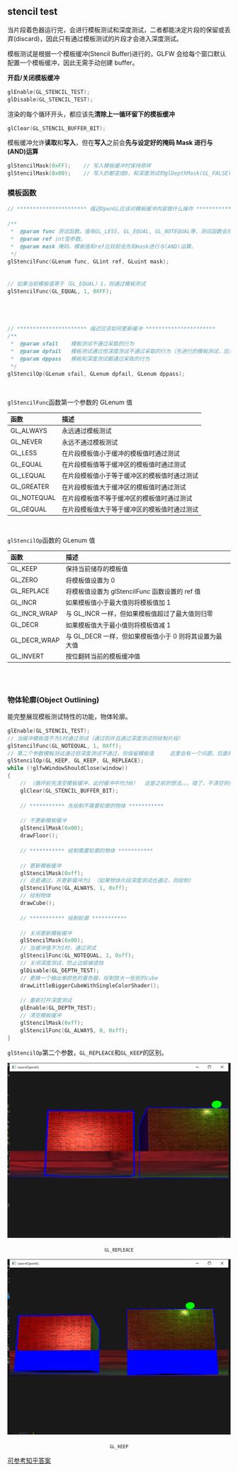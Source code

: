 ## stencil test

当片段着色器运行完，会进行模板测试和深度测试，二者都能决定片段的保留或丢弃(discard)，因此只有通过模板测试的片段才会进入深度测试。

模板测试是根据一个模板缓冲(Stencil Buffer)进行的，GLFW 会给每个窗口默认配置一个模板缓冲，因此无需手动创建 buffer。

**开启/关闭模板缓冲**

```cpp
glEnable(GL_STENCIL_TEST);
glDisable(GL_STENCIL_TEST);
```

渲染的每个循环开头，都应该先**清除上一循环留下的模板缓冲**

```cpp
glClear(GL_STENCIL_BUFFER_BIT);
```

模板缓冲允许**读取**和**写入**，但在**写入**之前会**先与设定好的掩码 Mask 进行与(AND)运算**

```cpp
glStencilMask(0xFF);    // 写入模板缓冲时保持原样
glStencilMask(0x00);    // 写入的都变成0，和深度测试的glDepthMask(GL_FALSE)等价
```

### 模板函数

```cpp
// ********************** 描述OpenGL应该对模板缓冲内容做什么操作 **********************

/**
 *  @param func 测试函数。值有GL_LESS, GL_EQUAL, GL_NOTEQUAL等，测试函数会将缓冲中的模板值和ref比较
 *  @param ref int型参数。
 *  @param mask 掩码。模板值和ref比较前会先和mask进行与(AND)运算。
 */
glStencilFunc(GLenum func, GLint ref, GLuint mask);


// 如果当前模板值等于（GL_EQUAL）1，则通过模板测试
glStencilFunc(GL_EQUAL, 1, 0XFF);




// ********************** 描述应该如何更新缓冲 **********************
/**
 *  @param sfail    模板测试不通过采取的行为
 *  @param dpfail   模板测试通过但深度测试不通过采取的行为（先进行的模板测试，后深度测试）
 *  @param dppass   模板和深度测试都通过采取的行为
 */
glStencilOp(GLenum sfail, GLenum dpfail, GLenum dppass);

```

<br>

`glStencilFunc`函数第一个参数的 GLenum 值

| 函数        | 描述                                         |
| :---------- | :------------------------------------------- |
| GL_ALWAYS   | 永远通过模板测试                             |
| GL_NEVER    | 永远不通过模板测试                           |
| GL_LESS     | 在片段模板值小于缓冲的模板值时通过测试       |
| GL_EQUAL    | 在片段模板值等于缓冲区的模板值时通过测试     |
| GL_LEQUAL   | 在片段模板值小于等于缓冲区的模板值时通过测试 |
| GL_GREATER  | 在片段模板值大于缓冲区的模板值时通过测试     |
| GL_NOTEQUAL | 在片段模板值不等于缓冲区的模板值时通过测试   |
| GL_GEQUAL   | 在片段模板值大于等于缓冲区的模板值时通过测试 |

<br>

`glStencilOp`函数的 GLenum 值

| 函数         | 描述                                                   |
| :----------- | :----------------------------------------------------- |
| GL_KEEP      | 保持当前储存的模板值                                   |
| GL_ZERO      | 将模板值设置为 0                                       |
| GL_REPLACE   | 将模板值设置为 glStencilFunc 函数设置的 ref 值         |
| GL_INCR      | 如果模板值小于最大值则将模板值加 1                     |
| GL_INCR_WRAP | 与 GL_INCR 一样，但如果模板值超过了最大值则归零        |
| GL_DECR      | 如果模板值大于最小值则将模板值减 1                     |
| GL_DECR_WRAP | 与 GL_DECR 一样，但如果模板值小于 0 则将其设置为最大值 |
| GL_INVERT    | 按位翻转当前的模板缓冲值                               |

<br>
<br>

### 物体轮廓(Object Outlining)

能完整展现模板测试特性的功能，物体轮廓。

```cpp
glEnable(GL_STENCIL_TEST);
// 当缓冲模板值不为1时通过测试（通过则并且通过深度测试则绘制片段）
glStencilFunc(GL_NOTEQUAL, 1, 0Xff);
// 第二个参数模板测试通过但深度测试不通过，则保留模板值     这里会有一个问题，后面补充
glStencilOp(GL_KEEP, GL_KEEP, GL_REPLEACE);
while (!glfwWindowShouldClose(window))
{
    // （循环前先清空模板缓冲，此时缓冲中均为0）  这是之前的想法。。。错了，不清空则使用上次循环的模板缓冲，这都忘了啊
    glClear(GL_STENCIL_BUFFER_BIT);

    // *********** 先绘制不需要轮廓的物体 ***********

    // 不更新模板缓冲
    glStencilMask(0x00);
    drawFloor();

    // *********** 绘制需要轮廓的物体 ***********

    // 更新模板缓冲
    glStencilMask(0xff);
    // 总是通过，并更新缓冲为1 （如果物体片段深度测试也通过，则绘制）
    glStencilFunc(GL_ALWAYS, 1, 0xff);
    // 绘制物体
    drawCube();

    // *********** 绘制轮廓 ***********

    // 关闭更新模板缓冲
    glStencilMask(0x00);
    // 当缓冲值不为1时，通过测试
    glStencilFunc(GL_NOTEQUAL, 1, 0xff);
    // 关闭深度测试，防止边框被遮挡
    glDisable(GL_DEPTH_TEST);
    // 更换一个输出单颜色的着色器，绘制放大一些些的cube
    drawLittleBiggerCubeWithSingleColorShader();

    // 重新打开深度测试
    glEnable(GL_DEPTH_TEST);
    // 清空模板缓冲
    glStencilMask(0xff);
    glStencilFunc(GL_ALWAYS, 0, 0xff);
}
```

`glStencilOp`第二个参数，`GL_REPLEACE`和`GL_KEEP`的区别。

<center>

![](img/1.png)

<small>`GL_REPLEACE`</small>

![](img/2.png)

<small>`GL_KEEP`</small>

</center>

[可参考知乎答案](https://zhuanlan.zhihu.com/p/612811622)
